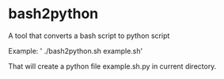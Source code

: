# bash2python
A tool that converts a bash script to python script

Example:
'   ./bash2python.sh  example.sh'

That will create a python file example.sh.py in current directory.
